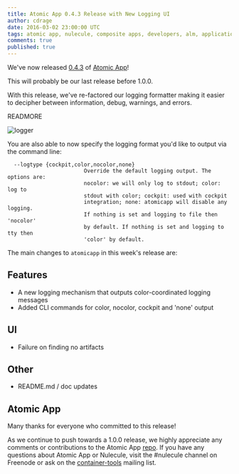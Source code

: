 ```yaml
---
title: Atomic App 0.4.3 Release with New Logging UI
author: cdrage
date: 2016-03-02 23:00:00 UTC
tags: atomic app, nulecule, composite apps, developers, alm, application lifecycle
comments: true
published: true
---
```

We've now released [0.4.3](https://github.com/projectatomic/atomicapp/releases) of [Atomic App](http://www.projectatomic.io/docs/atomicapp/)!

This will probably be our last release before 1.0.0.

With this release, we've re-factored our logging formatter making it easier to decipher between information, debug, warnings, and errors.

READMORE

![logger](/images/atomicapp-logger.png)

You are also able to now specify the logging format you'd like to output via the command line:

```
  --logtype {cockpit,color,nocolor,none}
                        Override the default logging output. The options are:
                        nocolor: we will only log to stdout; color: log to
                        stdout with color; cockpit: used with cockpit
                        integration; none: atomicapp will disable any logging.
                        If nothing is set and logging to file then 'nocolor'
                        by default. If nothing is set and logging to tty then
                        'color' by default.
```

The main changes to `atomicapp` in this week's release are:

## Features

  - A new logging mechanism that outputs color-coordinated logging messages
  - Added CLI commands for color, nocolor, cockpit and 'none' output


## UI

  - Failure on finding no artifacts

## Other

  - README.md / doc updates

## Atomic App

Many thanks for everyone who committed to this release!

As we continue to push towards a 1.0.0 release, we highly appreciate any comments or contributions to the Atomic App [repo](https://github.com/projectatomic/atomicapp). If you have any questions about Atomic App or Nulecule, visit the #nulecule channel on Freenode or ask on the [container-tools](https://www.redhat.com/mailman/listinfo/container-tools) mailing list.
